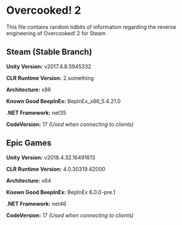# Overcooked! 2

This file contains random tidbits of information regarding the reverse engineering of Overcooked! 2 for Steam

## Steam (Stable Branch)

**Unity Version:** v2017.4.8.5945332

**CLR Runtime Version:** 2.something

**Architecture:** x86

**Known Good BeepInEx:** BepInEx_x86_5.4.21.0

**.NET Framework:** net35

**CodeVersion:** 17 *(Used when connecting to clients)*

## Epic Games

**Unity Version:** v2018.4.32.16491613

**CLR Runtime Version:** 4.0.30319.42000

**Architecture:** x64

**Known Good BeepInEx:** BepInEx 6.0.0-pre.1

**.NET Framework:** net46

**CodeVersion:** 17 *(Used when connecting to clients)*
